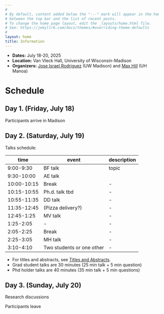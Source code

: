 ```yaml
---
#
# By default, content added below the "---" mark will appear in the home page
# between the top bar and the list of recent posts.
# To change the home page layout, edit the _layouts/home.html file.
# See: https://jekyllrb.com/docs/themes/#overriding-theme-defaults
#
layout: home
title: Information
---
```


- **Dates:** July 18-20, 2025
- **Location:** Van Vleck Hall, University of Wisconsin-Madison
- **Organizers:** [Jose Israel Rodriguez](https://sites.google.com/wisc.edu/jose/home)  (UW Madison) and [Max Hill](https://sites.google.com/view/max-hill/)  (UH Manoa)

# Schedule

## Day 1. (Friday, July 18)

Participants arrive in Madison

## Day 2. (Saturday, July 19)

Talks schedule:
  
 time        | event                     | description 
-------------|---------------------------|-------------
 9:00-9:30   | BF talk                   | topic       
 9:30-10:00  | AE talk                   |             
 10:00-10:15 | Break                     |      -      
 10:15-10:55 | Ph.d. talk tbd            |      -      
 10:55-11:35 | DD talk                   |      -      
 11:35-12:45 | (Pizza delivery?)         |      -      
 12:45-1:25  | MV talk                   |      -      
 1:25-2:05   |                   -       |      -      
 2:05-2:25   | Break                     |      -      
 2:25-3:05   | MH talk                   |     -       
 3:10-4:10   | Two students or one other |       -     

- For titles and abstracts, see [Titles and Abstracts](./titles-and-abstracts.md).
- Grad student talks are 30 minutes (25 min talk + 5 min question)
- Phd holder talks are 40 minutes (35 min talk + 5 min questions)

## Day 3. (Sunday, July 20)

Research discussions

Participants leave

